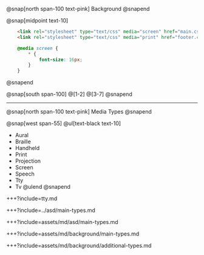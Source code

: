 @snap[north span-100 text-pink]
Background
@snapend

@snap[midpoint text-10]
```html zoom-20
    <link rel="stylesheet" type="text/css" media="screen" href="main.css">
    <link rel="stylesheet" type="text/css" media="print" href="footer.css">
```
```css
    @media screen {
        * { 
            font-size: 16px;
        }
    }
```
@snapend

@snap[south span-100]
@[1-2]
@[3-7]
@snapend


---

@snap[north span-100 text-pink]
Media Types
@snapend

@snap[west span-55]
@ul[text-black text-10]
- Aural
- Braille
- Handheld
- Print
- Projection
- Screen
- Speech
- Tty
- Tv
@ulend
@snapend

+++?include=tty.md

+++?include=../asd/main-types.md

+++?include=assets/md/asd/main-types.md

+++?include=assets/md/background/main-types.md

+++?include=assets/md/background/additional-types.md

